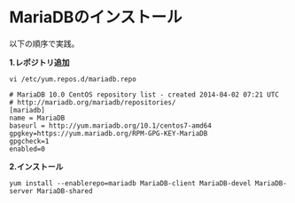 # MariaDBのインストール

以下の順序で実践。

__1.レポジトリ追加__

```
vi /etc/yum.repos.d/mariadb.repo
```

```
# MariaDB 10.0 CentOS repository list - created 2014-04-02 07:21 UTC
# http://mariadb.org/mariadb/repositories/
[mariadb]
name = MariaDB
baseurl = http://yum.mariadb.org/10.1/centos7-amd64
gpgkey=https://yum.mariadb.org/RPM-GPG-KEY-MariaDB
gpgcheck=1
enabled=0
```

__2.インストール__

```
yum install --enablerepo=mariadb MariaDB-client MariaDB-devel MariaDB-server MariaDB-shared
```


